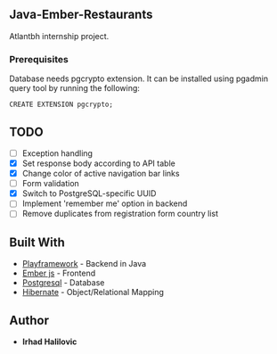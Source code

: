 ## Java-Ember-Restaurants

Atlantbh internship project.

### Prerequisites

Database needs pgcrypto extension. It can be installed using pgadmin query tool by running
the following:

```
CREATE EXTENSION pgcrypto;
```

## TODO
- [ ] Exception handling
- [x] Set response body according to API table
- [x] Change color of active navigation bar links
- [ ] Form validation
- [x] Switch to PostgreSQL-specific UUID
- [ ] Implement 'remember me' option in backend
- [ ] Remove duplicates from registration form country list

## Built With

* [Playframework](https://playframework.com/) - Backend in Java
* [Ember js](https://emberjs.com/) - Frontend
* [Postgresql](https://www.postgresql.org/) - Database
* [Hibernate](http://hibernate.org/) - Object/Relational Mapping

## Author

* **Irhad Halilovic**
